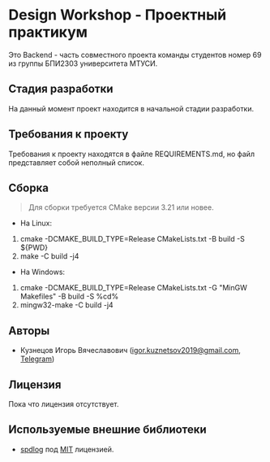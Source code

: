 # Design Workshop - Проектный практикум

Это Backend - часть совместного проекта команды студентов номер 69 из группы БПИ2303 университета МТУСИ.

## Стадия разработки
На данный момент проект находится в начальной стадии разработки.
## Требования к проекту
Требования к проекту находятся в файле REQUIREMENTS.md, но файл представляет собой неполный список.
## Сборка
> Для сборки требуется CMake версии 3.21 или новее.

* На Linux:
1. cmake -DCMAKE_BUILD_TYPE=Release CMakeLists.txt -B build -S ${PWD}
2. make -C build -j4

* На Windows:
1. cmake -DCMAKE_BUILD_TYPE=Release CMakeLists.txt -G "MinGW Makefiles" -B build -S %cd%
2. mingw32-make -C build -j4
## Авторы
- Кузнецов Игорь Вячеславович (igor.kuznetsov2019@gmail.com, [Telegram](https://t.me/kivthe))
## Лицензия
Пока что лицензия отсутствует.
## Используемые внешние библиотеки
- [spdlog](https://github.com/gabime/spdlog.git) под [MIT](https://github.com/gabime/spdlog/blob/v2.x/LICENSE) лицензией.